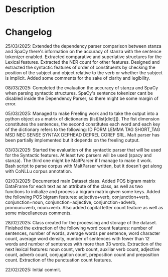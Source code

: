 # Description

# Changelog

25/03/2025: Extended the dependency parser comparison between stanza and SpaCy there's information on the accuracy of stanza with the sentence tokenizer enabled. Extracted comparative and superlative structures for the Lexical features. Extracted the NER count for other features. Designed and extracted the syntactic features of order of constituents by checking the position of the subject and object relative to the verb or whether the subject is implicit. Added some comments for the sake of clarity and legibility.

08/03/2025: Completed the evaluation the accuracy of stanza and SpaCy when parsing syntactic structures. SpaCy's sentence tokenizer cant be disabled inside the Dependency Parser, so there might be some margin of error.

05/03/2025: Managed to make Freeling work and to take the output into a python object as a matrix of dictionaries (list[list[dict]]). The fist dimension constitutes the sentences, the second constitutes each word and each key of the dictionary refers to the following: ID FORM LEMMA TAG SHORT_TAG MSD NEC SENSE SYNTAX DEPHEAD DEPREL COREF SRL. Malt parser has been partially implemented but it depends on the freeling output.

03/03/2025: Started the evaluation of the syntactic parser that will be used for the Syntactic features. At least two parsers will be used (spacy and stanza). The third one might be MaltParser if I manage to make it work. Bash script to parse corpus with MaltParser written, but it doesn't get along with CoNLLu corpus annotation.

02/03/2025: Documented main Dataset class. Added POS bigram matrix DataFrame for each text as an attribute of the class, as well as two functions to initialize and process a bigram matrix given some keys. Added the following POS bigram features: adjective+verb, conjunction+verb, conjunction+noun, conjunction+adjective, conjunction+adverb, pronoun+verb, noun+verb. Also added capital letter count feature as well as some miscellaneous comments.

28/02/2025: Class created for the processing and storage of the dataset. Finished the extraction of the following word count features: number of sentences, number of words, average words per sentence, word character count, average word density, number of sentences with fewer than 12 words and number of sentences with more than 33 words. Extraction of the next lexical features: noun count, verb count, auxiliar verb count, adjective count, adverb count, conjugation count, preposition count and preposition count. Extraction of the punctuation count features.

22/02/2025: Initial commit.
